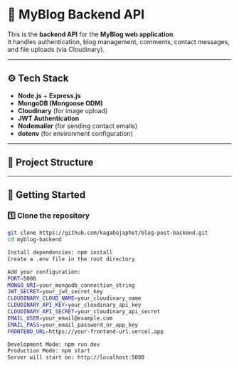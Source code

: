 # 📰 MyBlog Backend API

This is the **backend API** for the **MyBlog web application**.  
It handles authentication, blog management, comments, contact messages, and file uploads (via Cloudinary).

---

## ⚙️ Tech Stack

- **Node.js** + **Express.js**
- **MongoDB (Mongoose ODM)**
- **Cloudinary** (for image upload)
- **JWT Authentication**
- **Nodemailer** (for sending contact emails)
- **dotenv** (for environment configuration)

---

## 📁 Project Structure


---

## 🚀 Getting Started

### 1️⃣ Clone the repository

```bash
git clone https://github.com/kagabojaphet/blog-post-backend.git
cd myblog-backend

Install dependencies: npm install
Create a .env file in the root directory

Add your configuration:
PORT=5000
MONGO_URI=your_mongodb_connection_string
JWT_SECRET=your_jwt_secret_key
CLOUDINARY_CLOUD_NAME=your_cloudinary_name
CLOUDINARY_API_KEY=your_cloudinary_api_key
CLOUDINARY_API_SECRET=your_cloudinary_api_secret
EMAIL_USER=your_email@example.com
EMAIL_PASS=your_email_password_or_app_key
FRONTEND_URL=https://your-frontend-url.vercel.app

Development Mode: npm run dev
Production Mode: npm start
Server will start on: http://localhost:5000

